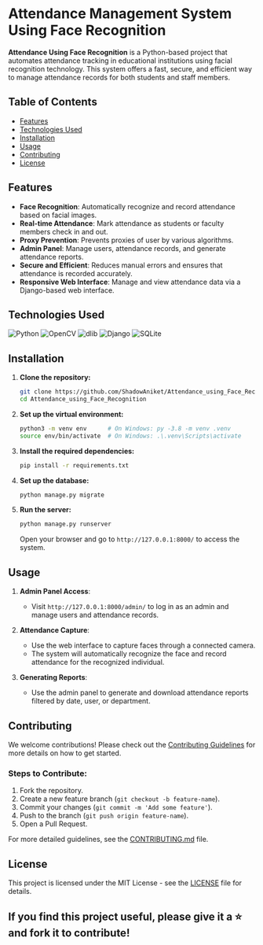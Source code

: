 # Attendance Management System Using Face Recognition

**Attendance Using Face Recognition** is a Python-based project that automates attendance tracking in educational institutions using facial recognition technology. This system offers a fast, secure, and efficient way to manage attendance records for both students and staff members.

## Table of Contents
- [Features](#features)
- [Technologies Used](#technologies-used)
- [Installation](#installation)
- [Usage](#usage)
- [Contributing](#contributing)
- [License](#license)

## Features
- **Face Recognition**: Automatically recognize and record attendance based on facial images.
- **Real-time Attendance**: Mark attendance as students or faculty members check in and out.
- **Proxy Prevention**: Prevents proxies of user by various algorithms.
- **Admin Panel**: Manage users, attendance records, and generate attendance reports.
- **Secure and Efficient**: Reduces manual errors and ensures that attendance is recorded accurately.
- **Responsive Web Interface**: Manage and view attendance data via a Django-based web interface.

## Technologies Used

![Python](https://img.shields.io/badge/Python-3.8-blue?style=for-the-badge&logo=python)
![OpenCV](https://img.shields.io/badge/OpenCV-4.x-green?style=for-the-badge&logo=opencv)
![dlib](https://img.shields.io/badge/dlib-Face%20Recognition-orange?style=for-the-badge)
![Django](https://img.shields.io/badge/Django-3.x-green?style=for-the-badge&logo=django)
![SQLite](https://img.shields.io/badge/SQLite-3-lightgrey?style=for-the-badge&logo=sqlite)


## Installation

1. **Clone the repository:**
   ```bash
   git clone https://github.com/ShadowAniket/Attendance_using_Face_Recognition.git
   cd Attendance_using_Face_Recognition
   ```

2. **Set up the virtual environment:**
   ```bash
   python3 -m venv env      # On Windows: py -3.8 -m venv .venv
   source env/bin/activate  # On Windows: .\.venv\Scripts\activate
   ```

3. **Install the required dependencies:**
   ```bash
   pip install -r requirements.txt
   ```

4. **Set up the database:**
   ```bash
   python manage.py migrate
   ```

5. **Run the server:**
   ```bash
   python manage.py runserver
   ```
   Open your browser and go to `http://127.0.0.1:8000/` to access the system.

## Usage

1. **Admin Panel Access**:
   - Visit `http://127.0.0.1:8000/admin/` to log in as an admin and manage users and attendance records.
   
2. **Attendance Capture**:
   - Use the web interface to capture faces through a connected camera.
   - The system will automatically recognize the face and record attendance for the recognized individual.

3. **Generating Reports**:
   - Use the admin panel to generate and download attendance reports filtered by date, user, or department.

## Contributing

We welcome contributions! Please check out the [Contributing Guidelines](CONTRIBUTING.md) for more details on how to get started.

### Steps to Contribute:
1. Fork the repository.
2. Create a new feature branch (`git checkout -b feature-name`).
3. Commit your changes (`git commit -m 'Add some feature'`).
4. Push to the branch (`git push origin feature-name`).
5. Open a Pull Request.

For more detailed guidelines, see the [CONTRIBUTING.md](CONTRIBUTING.md) file.

## License

This project is licensed under the MIT License - see the [LICENSE](LICENSE) file for details.

If you find this project useful, please give it a ⭐ and fork it to contribute!
---
